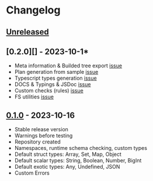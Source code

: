 # Changelog

## [Unreleased][unreleased]

## [0.2.0][] - 2023-10-1\*

- Meta information & Builded tree export [issue](https://github.com/astrohelm/astroplan/issues/8)
- Plan generation from sample [issue](https://github.com/astrohelm/astroplan/issues/10)
- Typescript types generation [issue](https://github.com/astrohelm/astroplan/issues/5)
- DOCS & Typings & JSDoc [issue](https://github.com/astrohelm/astroplan/issues/11)
- Custom checks (rules) [issue](https://github.com/astrohelm/astroplan/issues/7)
- FS utilities [issue](https://github.com/astrohelm/astroplan/issues/9)

## [0.1.0][] - 2023-10-16

- Stable release version
- Warnings before testing
- Repository created
- Namespaces, runtime schema checking, custom types
- Default struct types: Array, Set, Map, Object
- Default scalar types: String, Boolean, Number, BigInt
- Default exotic types: Any, Undefined, JSON
- Custom Errors

[unreleased]: https://github.com/astrohelm/workspace/compare/release...HEAD
[0.1.0]: https://github.com/astrohelm/workspace/releases/tag/release
